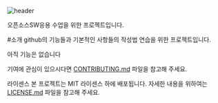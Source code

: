 ![header](https://capsule-render.vercel.app/api?type=waving&color=7c5846&height=300&section=header&text=Open%20source%20practice&fontSize=60&fontColor=ECD77F&animation=fadeIn&fontAlignY=38&desc=&descAlignY=55&descAlign=70)

오픈소스SW응용 수업을 위한 프로젝트입니다.

#소개
github의 기능들과 기본적인 사항들의 작성법 연습을 위한 프로젝트입니다.

아직 기능은 없습니다

기여에 관심이 있으시다면 [CONTRIBUTING.md](/CONTRIBUTING.md) 파일을 참고해 주세요.

라이센스
본 프로젝트는 MIT 라이센스 하에 배포됩니다. 
자세한 내용을 위하여는 [LICENSE.md](/LICENSE.md) 파일을 참고해 주세요.
